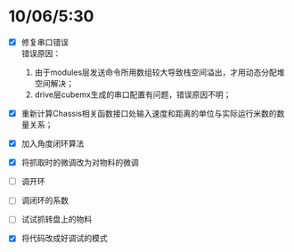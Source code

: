 # 10/06/5:30
- [x]  修复串口错误 \
    错误原因：
    1. 由于modules层发送命令所用数组较大导致栈空间溢出，才用动态分配堆空间解决；
    2. drive层cubemx生成的串口配置有问题，错误原因不明；

- [x] 重新计算Chassis相关函数接口处输入速度和距离的单位与实际运行米数的数量关系；
- [x] 加入角度闭环算法
- [x] 将抓取时的微调改为对物料的微调
- [ ] 调开环
- [ ] 调闭环的系数
- [ ] 试试抓转盘上的物料
- [x] 将代码改成好调试的模式